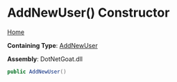 # AddNewUser\(\) Constructor

[Home](../../../../../README.md)

**Containing Type**: [AddNewUser](../README.md)

**Assembly**: DotNetGoat\.dll

```csharp
public AddNewUser()
```

